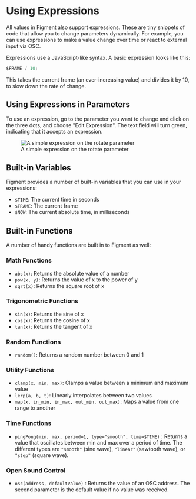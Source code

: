 # Using Expressions

All values in Figment also support expressions. These are tiny snippets of code that allow you to change parameters dynamically. For example, you can use expressions to make a value change over time or react to external input via OSC.

Expressions use a JavaScript-like syntax. A basic expression looks like this:

```js
$FRAME / 10;
```

This takes the current frame (an ever-increasing value) and divides it by 10, to slow down the rate of change.

## Using Expressions in Parameters

To use an expression, go to the parameter you want to change and click on the three dots, and choose "Edit Expression". The text field will turn green, indicating that it accepts an expression.

<figure><img src="/img/expressions/simple-expression.png" alt="A simple expression on the rotate parameter"/><figcaption>A simple expression on the rotate parameter</figcaption></figure>

## Built-in Variables

Figment provides a number of built-in variables that you can use in your expressions:

- `$TIME`: The current time in seconds
- `$FRAME`: The current frame
- `$NOW`: The current absolute time, in milliseconds

## Built-in Functions

A number of handy functions are built in to Figment as well:

### Math Functions

- `abs(x)`: Returns the absolute value of a number
- `pow(x, y)`: Returns the value of x to the power of y
- `sqrt(x)`: Returns the square root of x

### Trigonometric Functions

- `sin(x)`: Returns the sine of x
- `cos(x)`: Returns the cosine of x
- `tan(x)`: Returns the tangent of x

### Random Functions

- `random()`: Returns a random number between 0 and 1

### Utility Functions

- `clamp(x, min, max)`: Clamps a value between a minimum and maximum value
- `lerp(a, b, t)`: Linearly interpolates between two values
- `map(x, in_min, in_max, out_min, out_max)`: Maps a value from one range to another

### Time Functions

- `pingPong(min, max, period=1, type="smooth", time=$TIME)` : Returns a value that oscillates between min and max over a period of time. The different types are `"smooth"` (sine wave), `"linear"` (sawtooth wave), or `"step"` (square wave).

### Open Sound Control

- `osc(address, defaultValue)` : Returns the value of an OSC address. The second parameter is the default value if no value was received.
